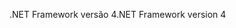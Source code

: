 <span data-ttu-id="bea35-101">.NET Framework versão 4</span><span class="sxs-lookup"><span data-stu-id="bea35-101">.NET Framework version 4</span></span>